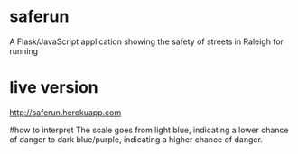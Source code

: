 # saferun
A Flask/JavaScript application showing the safety of streets in Raleigh for running

# live version
http://saferun.herokuapp.com

#how to interpret
The scale goes from light blue, indicating a lower chance of danger to dark blue/purple, indicating a higher chance of danger.
